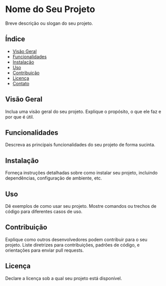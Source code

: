 # Nome do Seu Projeto

Breve descrição ou slogan do seu projeto.

## Índice

- [Visão Geral](#visão-geral)
- [Funcionalidades](#funcionalidades)
- [Instalação](#instalação)
- [Uso](#uso)
- [Contribuição](#contribuição)
- [Licença](#licença)
- [Contato](#contato)

## Visão Geral

Inclua uma visão geral do seu projeto. Explique o propósito, o que ele faz e por que é útil.

## Funcionalidades

Descreva as principais funcionalidades do seu projeto de forma sucinta.

## Instalação

Forneça instruções detalhadas sobre como instalar seu projeto, incluindo dependências, configuração de ambiente, etc.

## Uso

Dê exemplos de como usar seu projeto. Mostre comandos ou trechos de código para diferentes casos de uso.

## Contribuição

Explique como outros desenvolvedores podem contribuir para o seu projeto. Liste diretrizes para contribuições, padrões de código, e orientações para enviar pull requests.

## Licença

Declare a licença sob a qual seu projeto está disponível.

